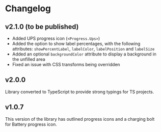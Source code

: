# Changelog

## v2.1.0 (to be published)

-   Added UPS progress icon (`<Progress.Ups>`)
-   Added the option to show label percentages, with the following attributes: `showPercentLabel`, `labelColor`, `labelPosition` and `labelSize`
-   Added an optional `backgroundColor` attribute to display a background in the unfilled area
-   Fixed an issue with CSS transforms being overridden

## v2.0.0

Library converted to TypeScript to provide strong typings for TS projects.

## v1.0.7

This version of the library has outlined progress icons and a charging bolt for Battery progress icon.

